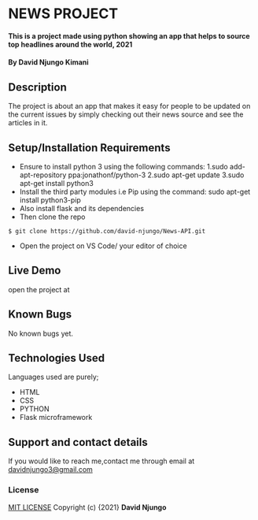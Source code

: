 # NEWS PROJECT
#### This is a project made using python showing an app that helps to source top headlines around the world, 2021
#### By **David Njungo Kimani**
## Description
The project is about an app that makes it easy for people to be updated on the current issues by simply checking out their news source and see the articles in it.
## Setup/Installation Requirements
* Ensure  to install python 3 using the following commands:
    1.sudo add-apt-repository ppa:jonathonf/python-3
    2.sudo apt-get update
    3.sudo apt-get install python3
* Install the third party modules i.e Pip using the command:
    sudo apt-get install python3-pip 
* Also install flask and its dependencies
* Then clone the repo 
```
$ git clone https://github.com/david-njungo/News-API.git 
```
* Open  the project on VS Code/ your editor of choice
## Live Demo
open the project at 
## Known Bugs
No known bugs yet.
## Technologies Used
Languages used are purely;
* HTML
* CSS 
* PYTHON
* Flask microframework
## Support and contact details
If you would like to reach me,contact me through email at davidnjungo3@gmail.com
### License
[MIT LICENSE](https://choosealicense.com/licenses/mit/)
Copyright (c) {2021} **David Njungo**